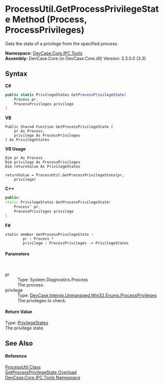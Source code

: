 # ProcessUtil.GetProcessPrivilegeState Method (Process, ProcessPrivileges)
 

Gets the state of a privilege from the specified process.

**Namespace:**&nbsp;<a href="N_DevCase_Core_IPC_Tools">DevCase.Core.IPC.Tools</a><br />**Assembly:**&nbsp;DevCase.Core (in DevCase.Core.dll) Version: 3.3.0.0 (3.3)

## Syntax

**C#**<br />
``` C#
public static PrivilegeStates GetProcessPrivilegeState(
	Process pr,
	ProcessPrivileges privilege
)
```

**VB**<br />
``` VB
Public Shared Function GetProcessPrivilegeState ( 
	pr As Process,
	privilege As ProcessPrivileges
) As PrivilegeStates
```

**VB Usage**<br />
``` VB Usage
Dim pr As Process
Dim privilege As ProcessPrivileges
Dim returnValue As PrivilegeStates

returnValue = ProcessUtil.GetProcessPrivilegeState(pr, 
	privilege)
```

**C++**<br />
``` C++
public:
static PrivilegeStates GetProcessPrivilegeState(
	Process^ pr, 
	ProcessPrivileges privilege
)
```

**F#**<br />
``` F#
static member GetProcessPrivilegeState : 
        pr : Process * 
        privilege : ProcessPrivileges -> PrivilegeStates 

```


#### Parameters
&nbsp;<dl><dt>pr</dt><dd>Type: System.Diagnostics.Process<br />The process.</dd><dt>privilege</dt><dd>Type: <a href="T_DevCase_Interop_Unmanaged_Win32_Enums_ProcessPrivileges">DevCase.Interop.Unmanaged.Win32.Enums.ProcessPrivileges</a><br />The privileges to check.</dd></dl>

#### Return Value
Type: <a href="T_DevCase_Interop_Unmanaged_Win32_Enums_PrivilegeStates">PrivilegeStates</a><br />The privilege state.

## See Also


#### Reference
<a href="T_DevCase_Core_IPC_Tools_ProcessUtil">ProcessUtil Class</a><br /><a href="Overload_DevCase_Core_IPC_Tools_ProcessUtil_GetProcessPrivilegeState">GetProcessPrivilegeState Overload</a><br /><a href="N_DevCase_Core_IPC_Tools">DevCase.Core.IPC.Tools Namespace</a><br />